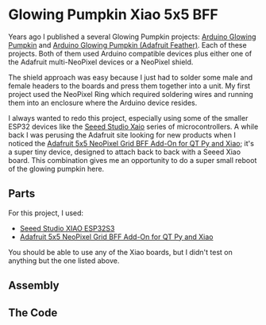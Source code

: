 # Glowing Pumpkin Xiao 5x5 BFF

Years ago I published a several Glowing Pumpkin projects: [Arduino Glowing Pumpkin](https://github.com/johnwargo/glowing-pumpkin-trinket-neopixel) and [Arduino Glowing Pumpkin (Adafruit Feather)](https://github.com/johnwargo/glowing-pumpkin-feather). Each of these projects. Both of them used Arduino compatible devices plus either one of the Adafruit multi-NeoPixel devices or a NeoPixel shield.  

The shield approach was easy because I just had to solder some male and female headers to the boards and press them together into a unit. My first project used the NeoPixel Ring which required soldering wires and running them into an enclosure where the Arduino device resides. 

I always wanted to redo this project, especially using some of the smaller ESP32 devices like the [Seeed Studio Xaio](https://www.seeedstudio.com/xiao-series-page) series of microcontrollers. A while back I was perusing the Adafruit site looking for new products when I noticed the [Adafruit 5x5 NeoPixel Grid BFF Add-On for QT Py and Xiao](https://www.adafruit.com/product/5646); it's a super tiny device, designed to attach back to back with a Seeed Xiao board. This combination gives me an opportunity to do a super small reboot of the glowing pumpkin here.

## Parts

For this project, I used:

* [Seeed Studio XIAO ESP32S3](https://www.seeedstudio.com/XIAO-ESP32S3-p-5627.html)
* [Adafruit 5x5 NeoPixel Grid BFF Add-On for QT Py and Xiao](https://www.adafruit.com/product/5646)

You should be able to use any of the Xiao boards, but I didn't test on anything but the one listed above.



## Assembly





## The Code





